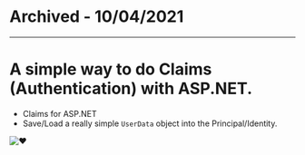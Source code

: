 # Archived - 10/04/2021

---


# A simple way to do Claims (Authentication) with ASP.NET.

- Claims for ASP.NET
- Save/Load a really simple `UserData` object into the Principal/Identity. 

![:heart:](http://i.imgur.com/zr6sT.jpg)
